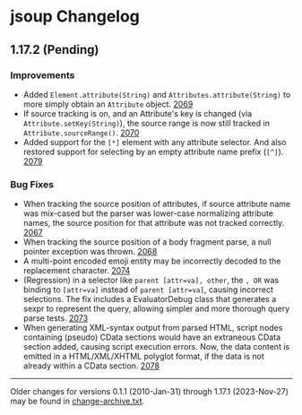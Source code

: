 # jsoup Changelog

## 1.17.2 (Pending)

### Improvements

* Added `Element.attribute(String)` and `Attributes.attribute(String)` to more simply obtain an `Attribute` object.
  [2069](https://github.com/jhy/jsoup/issues/2069)
* If source tracking is on, and an Attribute's key is changed (via `Attribute.setKey(String)`), the source range is
  now still tracked in `Attribute.sourceRange()`. [2070](https://github.com/jhy/jsoup/issues/2070)
* Added support for the `[*]` element with any attribute selector. And also restored support for selecting by an empty
  attribute name prefix (`[^]`). [2079](https://github.com/jhy/jsoup/issues/2079)

### Bug Fixes

* When tracking the source position of attributes, if source attribute name was mix-cased but the parser was
  lower-case normalizing attribute names, the source position for that attribute was not tracked
  correctly. [2067](https://github.com/jhy/jsoup/issues/2067)
* When tracking the source position of a body fragment parse, a null pointer exception was
  thrown. [2068](https://github.com/jhy/jsoup/issues/2068)
* A multi-point encoded emoji entity may be incorrectly decoded to the replacement
  character. [2074](https://github.com/jhy/jsoup/issues/2074)
* (Regression) in a selector like `parent [attr=va], other`, the `, OR` was binding to `[attr=va]` instead of
  `parent [attr=va]`, causing incorrect selections. The fix includes a EvaluatorDebug class that generates a sexpr
  to represent the query, allowing simpler and more thorough query parse
  tests. [2073](https://github.com/jhy/jsoup/issues/2073)
* When generating XML-syntax output from parsed HTML, script nodes containing (pseudo) CData sections would have an
  extraneous CData section added, causing script execution errors. Now, the data content is emitted in a HTML/XML/XHTML
  polyglot format, if the data is not already within a CData section. [2078](https://github.com/jhy/jsoup/issues/2078)

---
Older changes for versions 0.1.1 (2010-Jan-31) through 1.17.1 (2023-Nov-27) may be found in
[change-archive.txt](./change-archive.txt).
